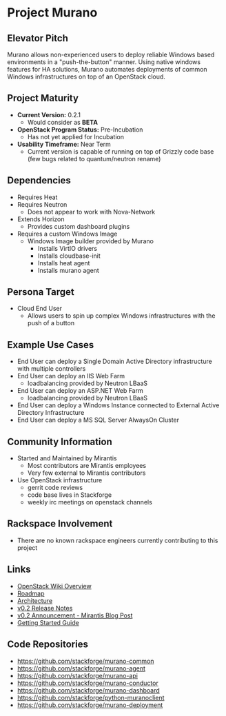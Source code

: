 # Project Murano 

## Elevator Pitch

Murano allows non-experienced users to deploy reliable Windows based environments in a "push-the-button" manner. Using native windows features for HA solutions, Murano automates deployments of common Windows infrastructures on top of an OpenStack cloud.

## Project Maturity
* **Current Version:** 0.2.1
  * Would consider as **BETA**
* **OpenStack Program Status:** Pre-Incubation
  * Has not yet applied for Incubation
* **Usability Timeframe:** Near Term
  * Current version is capable of running on top of Grizzly code base (few bugs related to quantum/neutron rename)


## Dependencies
* Requires Heat
* Requires Neutron
  * Does not appear to work with Nova-Network
* Extends Horizon
  * Provides custom dashboard plugins
* Requires a custom Windows Image
  * Windows Image builder provided by Murano
  	* Installs VirtIO drivers
  	* Installs cloudbase-init
  	* Installs heat agent
  	* Installs murano agent

## Persona Target
* Cloud End User
  * Allows users to spin up complex Windows infrastructures with the push of a button
  
## Example Use Cases
* End User can deploy a Single Domain Active Directory infrastructure with multiple controllers
* End User can deploy an IIS Web Farm
  * loadbalancing provided by Neutron LBaaS
* End User can deploy an ASP.NET Web Farm
  * loadbalancing provided by Neutron LBaaS
* End User can deploy a Windows Instance connected to External Active Directory Infrastructure
* End User can deploy a MS SQL Server AlwaysOn Cluster


## Community Information
* Started and Maintained by Mirantis
  * Most contributors are Mirantis employees
  * Very few external to Mirantis contributors
* Use OpenStack infrastructure
  * gerrit code reviews
  * code base lives in Stackforge
  * weekly irc meetings on openstack channels

## Rackspace Involvement
* There are no known rackspace engineers currently contributing to this project

## Links
* [OpenStack Wiki Overview](https://wiki.openstack.org/wiki/Murano)
* [Roadmap](https://wiki.openstack.org/wiki/Murano/Roadmap)
* [Architecture](https://wiki.openstack.org/wiki/Murano/ProjectOverview#Architecture_Details)
* [v0.2 Release Notes](https://wiki.openstack.org/wiki/Murano/ReleaseNotes_v0.2)
* [v0.2 Announcement - Mirantis Blog Post](http://www.mirantis.com/blog/murano-0-2-is-here/)
* [Getting Started Guide](http://murano-docs.github.io/latest/getting-started/content/ch01.html)

## Code Repositories
* https://github.com/stackforge/murano-common
* https://github.com/stackforge/murano-agent
* https://github.com/stackforge/murano-api
* https://github.com/stackforge/murano-conductor
* https://github.com/stackforge/murano-dashboard
* https://github.com/stackforge/python-muranoclient
* https://github.com/stackforge/murano-deployment